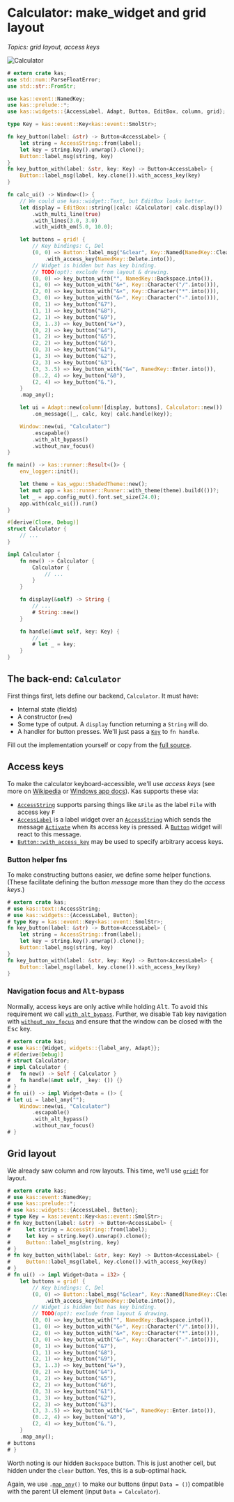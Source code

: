 # Calculator: make_widget and grid layout

*Topics: grid layout, access keys*

![Calculator](screenshots/calculator.png)

```rust
# extern crate kas;
use std::num::ParseFloatError;
use std::str::FromStr;

use kas::event::NamedKey;
use kas::prelude::*;
use kas::widgets::{AccessLabel, Adapt, Button, EditBox, column, grid};

type Key = kas::event::Key<kas::event::SmolStr>;

fn key_button(label: &str) -> Button<AccessLabel> {
    let string = AccessString::from(label);
    let key = string.key().unwrap().clone();
    Button::label_msg(string, key)
}
fn key_button_with(label: &str, key: Key) -> Button<AccessLabel> {
    Button::label_msg(label, key.clone()).with_access_key(key)
}

fn calc_ui() -> Window<()> {
    // We could use kas::widget::Text, but EditBox looks better.
    let display = EditBox::string(|calc: &Calculator| calc.display())
        .with_multi_line(true)
        .with_lines(3.0, 3.0)
        .with_width_em(5.0, 10.0);

    let buttons = grid! {
        // Key bindings: C, Del
        (0, 0) => Button::label_msg("&clear", Key::Named(NamedKey::Clear))
            .with_access_key(NamedKey::Delete.into()),
        // Widget is hidden but has key binding.
        // TODO(opt): exclude from layout & drawing.
        (0, 0) => key_button_with("", NamedKey::Backspace.into()),
        (1, 0) => key_button_with("&÷", Key::Character("/".into())),
        (2, 0) => key_button_with("&×", Key::Character("*".into())),
        (3, 0) => key_button_with("&−", Key::Character("-".into())),
        (0, 1) => key_button("&7"),
        (1, 1) => key_button("&8"),
        (2, 1) => key_button("&9"),
        (3, 1..3) => key_button("&+"),
        (0, 2) => key_button("&4"),
        (1, 2) => key_button("&5"),
        (2, 2) => key_button("&6"),
        (0, 3) => key_button("&1"),
        (1, 3) => key_button("&2"),
        (2, 3) => key_button("&3"),
        (3, 3..5) => key_button_with("&=", NamedKey::Enter.into()),
        (0..2, 4) => key_button("&0"),
        (2, 4) => key_button("&."),
    }
    .map_any();

    let ui = Adapt::new(column![display, buttons], Calculator::new())
        .on_message(|_, calc, key| calc.handle(key));

    Window::new(ui, "Calculator")
        .escapable()
        .with_alt_bypass()
        .without_nav_focus()
}

fn main() -> kas::runner::Result<()> {
    env_logger::init();

    let theme = kas_wgpu::ShadedTheme::new();
    let mut app = kas::runner::Runner::with_theme(theme).build(())?;
    let _ = app.config_mut().font.set_size(24.0);
    app.with(calc_ui()).run()
}

#[derive(Clone, Debug)]
struct Calculator {
    // ...
}

impl Calculator {
    fn new() -> Calculator {
        Calculator {
            // ...
        }
    }

    fn display(&self) -> String {
        // ...
        # String::new()
    }

    fn handle(&mut self, key: Key) {
        // ...
        # let _ = key;
    }
}
```

## The back-end: `Calculator`

First things first, lets define our backend, `Calculator`. It must have:

-   Internal state (fields)
-   A constructor (`new`)
-   Some type of output. A `display` function returning a `String` will do.
-   A handler for button presses. We'll just pass a [`Key`] to `fn handle`.

Fill out the implementation yourself or copy from the [full source](https://github.com/kas-gui/tutorials/blob/master/examples/calculator.rs).


## Access keys

To make the calculator keyboard-accessible, we'll use *access keys* (see more on [Wikipedia](https://en.wikipedia.org/wiki/Access_key) or [Windows app docs](https://learn.microsoft.com/en-us/windows/apps/design/input/access-keys)). Kas supports these via:

-   [`AccessString`] supports parsing things like `&File` as the label `File` with access key <kbd>F</kbd>
-   [`AccessLabel`] is a label widget over an [`AccessString`] which sends the message [`Activate`] when its access key is pressed. A [`Button`] widget will react to this message.
-   [`Button::with_access_key`] may be used to specify arbitrary access keys.

### Button helper fns

To make constructing buttons easier, we define some helper functions. (These facilitate defining the button *message* more than they do the *access keys*.)
```rust
# extern crate kas;
# use kas::text::AccessString;
# use kas::widgets::{AccessLabel, Button};
# type Key = kas::event::Key<kas::event::SmolStr>;
fn key_button(label: &str) -> Button<AccessLabel> {
    let string = AccessString::from(label);
    let key = string.key().unwrap().clone();
    Button::label_msg(string, key)
}
fn key_button_with(label: &str, key: Key) -> Button<AccessLabel> {
    Button::label_msg(label, key.clone()).with_access_key(key)
}
```

### Navigation focus and <kbd>Alt</kbd>-bypass

Normally, access keys are only active while holding <kbd>Alt</kbd>. To avoid this requirement we call [`with_alt_bypass`]. Further, we disable <kbd>Tab</kbd> key navigation with [`without_nav_focus`] and ensure that the window can be closed with the <kbd>Esc</kbd> key.
```rust
# extern crate kas;
# use kas::{Widget, widgets::{label_any, Adapt}};
# #[derive(Debug)]
# struct Calculator;
# impl Calculator {
#   fn new() -> Self { Calculator }
#   fn handle(&mut self, _key: ()) {}
# }
# fn ui() -> impl Widget<Data = ()> {
# let ui = label_any("");
    Window::new(ui, "Calculator")
        .escapable()
        .with_alt_bypass()
        .without_nav_focus()
# }
```


## Grid layout

We already saw column and row layouts. This time, we'll use [`grid!`] for layout.
```rust
# extern crate kas;
# use kas::event::NamedKey;
# use kas::prelude::*;
# use kas::widgets::{AccessLabel, Button};
# type Key = kas::event::Key<kas::event::SmolStr>;
# fn key_button(label: &str) -> Button<AccessLabel> {
#     let string = AccessString::from(label);
#     let key = string.key().unwrap().clone();
#     Button::label_msg(string, key)
# }
# fn key_button_with(label: &str, key: Key) -> Button<AccessLabel> {
#     Button::label_msg(label, key.clone()).with_access_key(key)
# }
# fn ui() -> impl Widget<Data = i32> {
    let buttons = grid! {
        // Key bindings: C, Del
        (0, 0) => Button::label_msg("&clear", Key::Named(NamedKey::Clear))
            .with_access_key(NamedKey::Delete.into()),
        // Widget is hidden but has key binding.
        // TODO(opt): exclude from layout & drawing.
        (0, 0) => key_button_with("", NamedKey::Backspace.into()),
        (1, 0) => key_button_with("&÷", Key::Character("/".into())),
        (2, 0) => key_button_with("&×", Key::Character("*".into())),
        (3, 0) => key_button_with("&−", Key::Character("-".into())),
        (0, 1) => key_button("&7"),
        (1, 1) => key_button("&8"),
        (2, 1) => key_button("&9"),
        (3, 1..3) => key_button("&+"),
        (0, 2) => key_button("&4"),
        (1, 2) => key_button("&5"),
        (2, 2) => key_button("&6"),
        (0, 3) => key_button("&1"),
        (1, 3) => key_button("&2"),
        (2, 3) => key_button("&3"),
        (3, 3..5) => key_button_with("&=", NamedKey::Enter.into()),
        (0..2, 4) => key_button("&0"),
        (2, 4) => key_button("&."),
    }
    .map_any();
# buttons
# }
```

Worth noting is our hidden `Backspace` button. This is just another cell, but hidden under the `clear` button. Yes, this is a sub-optimal hack.

Again, we use <code>.[map_any][]()</code> to make our buttons (input `Data = ()`) compatible with the parent UI element (input `Data = Calculator`).


[`Key`]: https://docs.rs/kas/latest/kas/event/enum.Key.html
[`AccessString`]: https://docs.rs/kas/latest/kas/text/struct.AccessString.html
[`AccessLabel`]: https://docs.rs/kas/latest/kas/widgets/struct.AccessLabel.html
[`Button`]: https://docs.rs/kas/latest/kas/widgets/struct.Button.html
[`Button::with_access_key`]: https://docs.rs/kas/latest/kas/widgets/struct.Button.html#method.with_access_key
[`Activate`]: https://docs.rs/kas/latest/kas/messages/struct.Activate.html
[`without_nav_focus`]: https://docs.rs/kas/latest/kas/window/struct.Window.html#method.without_nav_focus
[`with_alt_bypass`]: https://docs.rs/kas/latest/kas/window/struct.Window.html#method.with_alt_bypass
[`grid!`]: https://docs.rs/kas/latest/kas/widgets/macro.grid.html
[map_any]: https://docs.rs/kas/latest/kas/widgets/trait.AdaptWidgetAny.html#method.map_any
